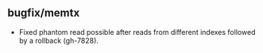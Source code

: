 ## bugfix/memtx

* Fixed phantom read possible after reads from different indexes followed by a
  rollback (gh-7828).

